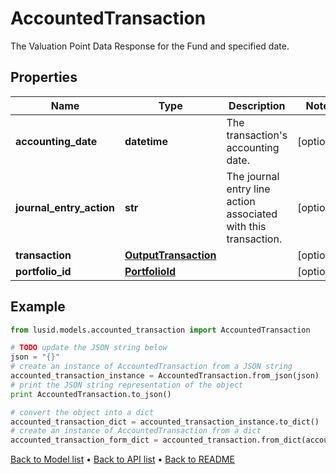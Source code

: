 # AccountedTransaction

The Valuation Point Data Response for the Fund and specified date.

## Properties
Name | Type | Description | Notes
------------ | ------------- | ------------- | -------------
**accounting_date** | **datetime** | The transaction&#39;s accounting date. | [optional] 
**journal_entry_action** | **str** | The journal entry line action associated with this transaction. | [optional] 
**transaction** | [**OutputTransaction**](OutputTransaction.md) |  | [optional] 
**portfolio_id** | [**PortfolioId**](PortfolioId.md) |  | [optional] 

## Example

```python
from lusid.models.accounted_transaction import AccountedTransaction

# TODO update the JSON string below
json = "{}"
# create an instance of AccountedTransaction from a JSON string
accounted_transaction_instance = AccountedTransaction.from_json(json)
# print the JSON string representation of the object
print AccountedTransaction.to_json()

# convert the object into a dict
accounted_transaction_dict = accounted_transaction_instance.to_dict()
# create an instance of AccountedTransaction from a dict
accounted_transaction_form_dict = accounted_transaction.from_dict(accounted_transaction_dict)
```
[Back to Model list](../README.md#documentation-for-models) &#8226; [Back to API list](../README.md#documentation-for-api-endpoints) &#8226; [Back to README](../README.md)


